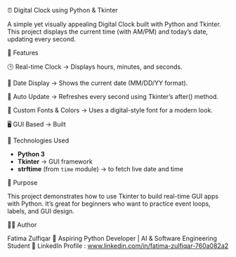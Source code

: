 ⏰ Digital Clock using Python & Tkinter

A simple yet visually appealing Digital Clock built with Python and Tkinter.
This project displays the current time (with AM/PM) and today’s date, updating every second.

🚀 Features

🕒 Real-time Clock → Displays hours, minutes, and seconds.

📅 Date Display → Shows the current date (MM/DD/YY format).

🔄 Auto Update → Refreshes every second using Tkinter’s after() method.

🎨 Custom Fonts & Colors → Uses a digital-style font for a modern look.

🖥️ GUI Based → Built


🚀 Technologies Used
- **Python 3**
- **Tkinter** → GUI framework
- **strftime** (from `time` module) → to fetch live date and time


🎯 Purpose

This project demonstrates how to use Tkinter to build real-time GUI apps with Python.
It’s great for beginners who want to practice event loops, labels, and GUI design.

👩‍💻 Author

Fatima Zulfiqar
💼 Aspiring Python Developer | AI & Software Engineering Student
🔗 LinkedIn Profile : www.linkedin.com/in/fatima-zulfiqar-760a082a2